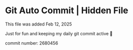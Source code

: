 # Git Auto Commit | Hidden File

This file was added Feb 12, 2025

Just for fun and keeping my daily git commit active 🤪

commit number: 2680456
